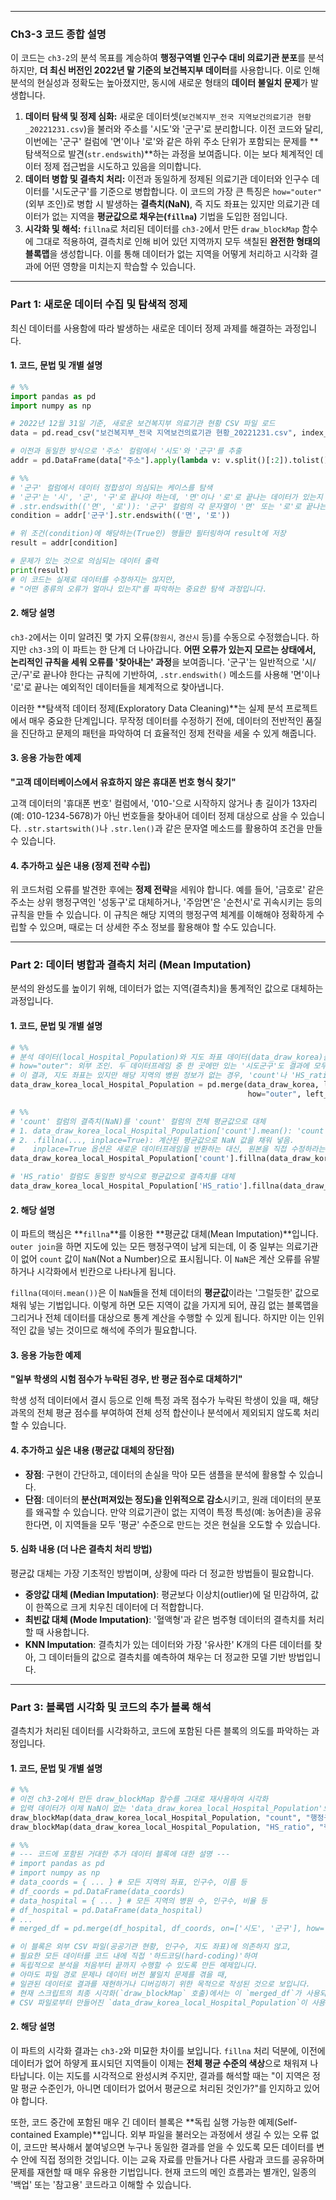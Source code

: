 
---

### **Ch3-3 코드 종합 설명**

이 코드는 `ch3-2`의 분석 목표를 계승하여 **행정구역별 인구수 대비 의료기관 분포**를 분석하지만, **더 최신 버전인 2022년 말 기준의 보건복지부 데이터**를 사용합니다. 이로 인해 분석의 현실성과 정확도는 높아졌지만, 동시에 새로운 형태의 **데이터 불일치 문제**가 발생합니다.

1.  **데이터 탐색 및 정제 심화:** 새로운 데이터셋(`보건복지부_전국 지역보건의료기관 현황_20221231.csv`)을 불러와 주소를 '시도'와 '군구'로 분리합니다. 이전 코드와 달리, 이번에는 '군구' 컬럼에 '면'이나 '로'와 같은 하위 주소 단위가 포함되는 문제를 **탐색적으로 발견(`str.endswith`)**하는 과정을 보여줍니다. 이는 보다 체계적인 데이터 정제 접근법을 시도하고 있음을 의미합니다.
2.  **데이터 병합 및 결측치 처리:** 이전과 동일하게 정제된 의료기관 데이터와 인구수 데이터를 '시도군구'를 기준으로 병합합니다. 이 코드의 가장 큰 특징은 `how="outer"`(외부 조인)로 병합 시 발생하는 **결측치(NaN)**, 즉 지도 좌표는 있지만 의료기관 데이터가 없는 지역을 **평균값으로 채우는(`fillna`)** 기법을 도입한 점입니다.
3.  **시각화 및 해석:** `fillna`로 처리된 데이터를 `ch3-2`에서 만든 `draw_blockMap` 함수에 그대로 적용하여, 결측치로 인해 비어 있던 지역까지 모두 색칠된 **완전한 형태의 블록맵**을 생성합니다. 이를 통해 데이터가 없는 지역을 어떻게 처리하고 시각화 결과에 어떤 영향을 미치는지 학습할 수 있습니다.

---

### **Part 1: 새로운 데이터 수집 및 탐색적 정제**

최신 데이터를 사용함에 따라 발생하는 새로운 데이터 정제 과제를 해결하는 과정입니다.

#### **1. 코드, 문법 및 개별 설명**

```python
# %%
import pandas as pd
import numpy as np

# 2022년 12월 31일 기준, 새로운 보건복지부 의료기관 현황 CSV 파일 로드
data = pd.read_csv("보건복지부_전국 지역보건의료기관 현황_20221231.csv", index_col=0, encoding="utf-8", engine="python")

# 이전과 동일한 방식으로 '주소' 컬럼에서 '시도'와 '군구'를 추출
addr = pd.DataFrame(data["주소"].apply(lambda v: v.split()[:2]).tolist(), columns=["시도", "군구"])

# %%
# '군구' 컬럼에서 데이터 정합성이 의심되는 케이스를 탐색
# '군구'는 '시', '군', '구'로 끝나야 하는데, '면'이나 '로'로 끝나는 데이터가 있는지 확인
# .str.endswith(('면', '로')): '군구' 컬럼의 각 문자열이 '면' 또는 '로'로 끝나는지 여부를 True/False로 반환
condition = addr['군구'].str.endswith(('면', '로'))

# 위 조건(condition)에 해당하는(True인) 행들만 필터링하여 result에 저장
result = addr[condition]

# 문제가 있는 것으로 의심되는 데이터 출력
print(result)
# 이 코드는 실제로 데이터를 수정하지는 않지만,
# "어떤 종류의 오류가 얼마나 있는지"를 파악하는 중요한 탐색 과정입니다.
```

#### **2. 해당 설명**

`ch3-2`에서는 이미 알려진 몇 가지 오류(`창원시`, `경산시` 등)를 수동으로 수정했습니다. 하지만 `ch3-3`의 이 파트는 한 단계 더 나아갑니다. **어떤 오류가 있는지 모르는 상태에서, 논리적인 규칙을 세워 오류를 '찾아내는' 과정**을 보여줍니다. '군구'는 일반적으로 '시/군/구'로 끝나야 한다는 규칙에 기반하여, `.str.endswith()` 메소드를 사용해 '면'이나 '로'로 끝나는 예외적인 데이터들을 체계적으로 찾아냅니다.

이러한 **탐색적 데이터 정제(Exploratory Data Cleaning)**는 실제 분석 프로젝트에서 매우 중요한 단계입니다. 무작정 데이터를 수정하기 전에, 데이터의 전반적인 품질을 진단하고 문제의 패턴을 파악하여 더 효율적인 정제 전략을 세울 수 있게 해줍니다.

#### **3. 응용 가능한 예제**

**"고객 데이터베이스에서 유효하지 않은 휴대폰 번호 형식 찾기"**

고객 데이터의 '휴대폰 번호' 컬럼에서, '010-'으로 시작하지 않거나 총 길이가 13자리(예: 010-1234-5678)가 아닌 번호들을 찾아내어 데이터 정제 대상으로 삼을 수 있습니다. `.str.startswith()`나 `.str.len()`과 같은 문자열 메소드를 활용하여 조건을 만들 수 있습니다.

#### **4. 추가하고 싶은 내용 (정제 전략 수립)**

위 코드처럼 오류를 발견한 후에는 **정제 전략**을 세워야 합니다. 예를 들어, '금호로' 같은 주소는 상위 행정구역인 '성동구'로 대체하거나, '주암면'은 '순천시'로 귀속시키는 등의 규칙을 만들 수 있습니다. 이 규칙은 해당 지역의 행정구역 체계를 이해해야 정확하게 수립할 수 있으며, 때로는 더 상세한 주소 정보를 활용해야 할 수도 있습니다.

---

### **Part 2: 데이터 병합과 결측치 처리 (Mean Imputation)**

분석의 완성도를 높이기 위해, 데이터가 없는 지역(결측치)을 통계적인 값으로 대체하는 과정입니다.

#### **1. 코드, 문법 및 개별 설명**

```python
# %%
# 분석 데이터(local_Hospital_Population)와 지도 좌표 데이터(data_draw_korea)를 병합
# how="outer": 외부 조인. 두 데이터프레임 중 한 곳에만 있는 '시도군구'도 결과에 모두 포함시킴.
# 이 결과, 지도 좌표는 있지만 해당 지역의 병원 정보가 없는 경우, 'count'나 'HS_ratio' 컬럼에 NaN(결측치)이 생김.
data_draw_korea_local_Hospital_Population = pd.merge(data_draw_korea, local_Hospital_Population,
                                                     how="outer", left_index=True, right_index=True)

# %%
# 'count' 컬럼의 결측치(NaN)를 'count' 컬럼의 전체 평균값으로 대체
# 1. data_draw_korea_local_Hospital_Population['count'].mean(): 'count' 컬럼의 평균을 계산
# 2. .fillna(..., inplace=True): 계산된 평균값으로 NaN 값을 채워 넣음.
#    inplace=True 옵션은 새로운 데이터프레임을 반환하는 대신, 원본을 직접 수정하라는 의미.
data_draw_korea_local_Hospital_Population['count'].fillna(data_draw_korea_local_Hospital_Population['count'].mean(), inplace=True)

# 'HS_ratio' 컬럼도 동일한 방식으로 평균값으로 결측치를 대체
data_draw_korea_local_Hospital_Population['HS_ratio'].fillna(data_draw_korea_local_Hospital_Population['HS_ratio'].mean(), inplace=True)
```

#### **2. 해당 설명**

이 파트의 핵심은 **`fillna`**를 이용한 **평균값 대체(Mean Imputation)**입니다. `outer join`을 하면 지도에 있는 모든 행정구역이 남게 되는데, 이 중 일부는 의료기관이 없어 `count` 값이 `NaN`(Not a Number)으로 표시됩니다. 이 `NaN`은 계산 오류를 유발하거나 시각화에서 빈칸으로 나타나게 됩니다.

`fillna(데이터.mean())`은 이 `NaN`들을 전체 데이터의 **평균값**이라는 '그럴듯한' 값으로 채워 넣는 기법입니다. 이렇게 하면 모든 지역이 값을 가지게 되어, 끊김 없는 블록맵을 그리거나 전체 데이터를 대상으로 통계 계산을 수행할 수 있게 됩니다. 하지만 이는 인위적인 값을 넣는 것이므로 해석에 주의가 필요합니다.

#### **3. 응용 가능한 예제**

**"일부 학생의 시험 점수가 누락된 경우, 반 평균 점수로 대체하기"**

학생 성적 데이터에서 결시 등으로 인해 특정 과목 점수가 누락된 학생이 있을 때, 해당 과목의 전체 평균 점수를 부여하여 전체 성적 합산이나 분석에서 제외되지 않도록 처리할 수 있습니다.

#### **4. 추가하고 싶은 내용 (평균값 대체의 장단점)**

*   **장점**: 구현이 간단하고, 데이터의 손실을 막아 모든 샘플을 분석에 활용할 수 있습니다.
*   **단점**: 데이터의 **분산(퍼져있는 정도)을 인위적으로 감소**시키고, 원래 데이터의 분포를 왜곡할 수 있습니다. 만약 의료기관이 없는 지역이 특정 특성(예: 농어촌)을 공유한다면, 이 지역들을 모두 '평균' 수준으로 만드는 것은 현실을 오도할 수 있습니다.

#### **5. 심화 내용 (더 나은 결측치 처리 방법)**

평균값 대체는 가장 기초적인 방법이며, 상황에 따라 더 정교한 방법들이 필요합니다.
*   **중앙값 대체 (Median Imputation)**: 평균보다 이상치(outlier)에 덜 민감하여, 값이 한쪽으로 크게 치우친 데이터에 더 적합합니다.
*   **최빈값 대체 (Mode Imputation)**: '혈액형'과 같은 범주형 데이터의 결측치를 처리할 때 사용합니다.
*   **KNN Imputation**: 결측치가 있는 데이터와 가장 '유사한' K개의 다른 데이터를 찾아, 그 데이터들의 값으로 결측치를 예측하여 채우는 더 정교한 모델 기반 방법입니다.

---

### **Part 3: 블록맵 시각화 및 코드의 추가 블록 해석**

결측치가 처리된 데이터를 시각화하고, 코드에 포함된 다른 블록의 의도를 파악하는 과정입니다.

#### **1. 코드, 문법 및 개별 설명**

```python
# %%
# 이전 ch3-2에서 만든 draw_blockMap 함수를 그대로 재사용하여 시각화
# 입력 데이터가 이제 NaN이 없는 'data_draw_korea_local_Hospital_Population'으로 변경됨
draw_blockMap(data_draw_korea_local_Hospital_Population, "count", "행정구역별 병원 숫자", "Blues")
draw_blockMap(data_draw_korea_local_Hospital_Population, "HS_ratio", "행정구역별 인구대비 병원 비율", "Reds")

# %%
# --- 코드에 포함된 거대한 추가 데이터 블록에 대한 설명 ---
# import pandas as pd
# import numpy as np
# data_coords = { ... } # 모든 지역의 좌표, 인구수, 이름 등
# df_coords = pd.DataFrame(data_coords)
# data_hospital = { ... } # 모든 지역의 병원 수, 인구수, 비율 등
# df_hospital = pd.DataFrame(data_hospital)
# ...
# merged_df = pd.merge(df_hospital, df_coords, on=['시도', '군구'], how='left')

# 이 블록은 외부 CSV 파일(공공기관 현황, 인구수, 지도 좌표)에 의존하지 않고,
# 필요한 모든 데이터를 코드 내에 직접 '하드코딩(hard-coding)'하여
# 독립적으로 분석을 처음부터 끝까지 수행할 수 있도록 만든 예제입니다.
# 아마도 파일 경로 문제나 데이터 버전 불일치 문제를 겪을 때,
# 일관된 데이터로 결과를 재현하거나 디버깅하기 위한 목적으로 작성된 것으로 보입니다.
# 현재 스크립트의 최종 시각화(`draw_blockMap` 호출)에서는 이 `merged_df`가 사용되지 않고,
# CSV 파일로부터 만들어진 `data_draw_korea_local_Hospital_Population`이 사용되고 있습니다.
```

#### **2. 해당 설명**

이 파트의 시각화 결과는 `ch3-2`와 미묘한 차이를 보입니다. `fillna` 처리 덕분에, 이전에 데이터가 없어 하얗게 표시되던 지역들이 이제는 **전체 평균 수준의 색상**으로 채워져 나타납니다. 이는 지도를 시각적으로 완성시켜 주지만, 결과를 해석할 때는 "이 지역은 정말 평균 수준인가, 아니면 데이터가 없어서 평균으로 처리된 것인가?"를 인지하고 있어야 합니다.

또한, 코드 중간에 포함된 매우 긴 데이터 블록은 **독립 실행 가능한 예제(Self-contained Example)**입니다. 외부 파일을 불러오는 과정에서 생길 수 있는 오류 없이, 코드만 복사해서 붙여넣으면 누구나 동일한 결과를 얻을 수 있도록 모든 데이터를 변수 안에 직접 정의한 것입니다. 이는 교육 자료를 만들거나 다른 사람과 코드를 공유하며 문제를 재현할 때 매우 유용한 기법입니다. 현재 코드의 메인 흐름과는 별개인, 일종의 '백업' 또는 '참고용' 코드라고 이해할 수 있습니다.